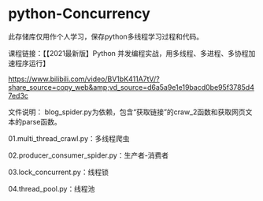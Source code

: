 # python-Concurrency
此存储库仅用作个人学习，保存python多线程学习过程和代码。

课程链接：【【2021最新版】Python 并发编程实战，用多线程、多进程、多协程加速程序运行】 

https://www.bilibili.com/video/BV1bK411A7tV/?share_source=copy_web&amp;vd_source=d6a5a9e1e19bacd0be95f3785d47ed3c



文件说明：
blog_spider.py为依赖，包含“获取链接”的craw_2函数和获取网页文本的parse函数。

01.multi_thread_crawl.py：多线程爬虫

02.producer_consumer_spider.py：生产者-消费者

03.lock_concurrent.py：线程锁

04.thread_pool.py：线程池

